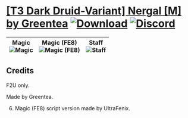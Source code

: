 # [\[T3 Dark Druid-Variant\] Nergal \[M\] by Greentea](https://github.com/Klokinator/FE-Repo/tree/main/Battle%20Animations/Magi%20-%20Dark-Type/%5BT3%20Dark%20Druid-Variant%5D%20Nergal%20%5BM%5D%20by%20Greentea) [![Download](https://img.shields.io/badge/Download--red?style=social&logo=github)](https://minhaskamal.github.io/DownGit/#/home?url=https://github.com/Klokinator/FE-Repo/tree/main/Battle%20Animations/Magi%20-%20Dark-Type/%5BT3%20Dark%20Druid-Variant%5D%20Nergal%20%5BM%5D%20by%20Greentea) [![Discord](https://img.shields.io/badge/Discord--blue?style=social&logo=discord)](https://discord.gg/C7VNGnyTPA)

| <b>Magic</b><br/><img alt="Magic" src="https://raw.githubusercontent.com/Klokinator/FE-Repo/main/Battle%20Animations/Magi%20-%20Dark-Type/%5BT3%20Dark%20Druid-Variant%5D%20Nergal%20%5BM%5D%20by%20Greentea/6.%20Magic/Magic.gif"/> | <b>Magic (FE8)</b><br/><img alt="Magic (FE8)" src="https://raw.githubusercontent.com/Klokinator/FE-Repo/main/Battle%20Animations/Magi%20-%20Dark-Type/%5BT3%20Dark%20Druid-Variant%5D%20Nergal%20%5BM%5D%20by%20Greentea/6.%20Magic%20(FE8)/Magic.gif"/> | <b>Staff</b><br/><img alt="Staff" src="https://raw.githubusercontent.com/Klokinator/FE-Repo/main/Battle%20Animations/Magi%20-%20Dark-Type/%5BT3%20Dark%20Druid-Variant%5D%20Nergal%20%5BM%5D%20by%20Greentea/7.%20Staff/Staff.gif"/> |
| :---: | :---: | :---: |

## Credits

F2U only.

Made by Greentea.

6. Magic (FE8) script version made by UltraFenix.

